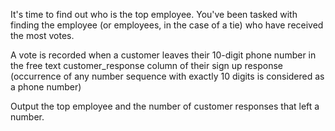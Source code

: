 It's time to find out who is the top employee. 
You've been tasked with finding the employee (or employees, in the case of a tie) who have received the most votes.

A vote is recorded when a customer leaves their 10-digit phone number in the free text customer_response column of their sign up response (occurrence of any number sequence with exactly 10 digits is considered as a phone number)

Output the top employee and the number of customer responses that left a number.
